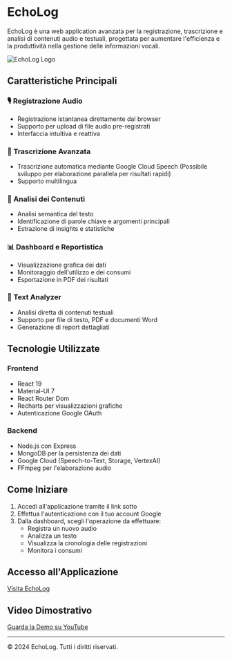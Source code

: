 # EchoLog

EchoLog è una web application avanzata per la registrazione, trascrizione e analisi di contenuti audio e testuali, progettata per aumentare l'efficienza e la produttività nella gestione delle informazioni vocali.

![EchoLog Logo](frontend/src/EchoLog%20Logo1.png)

## Caratteristiche Principali

### 🎙️ Registrazione Audio
- Registrazione istantanea direttamente dal browser
- Supporto per upload di file audio pre-registrati
- Interfaccia intuitiva e reattiva

### 📝 Trascrizione Avanzata
- Trascrizione automatica mediante Google Cloud Speech
    (Possibile sviluppo per elaborazione parallela per risultati rapidi)
- Supporto multilingua

### 🧠 Analisi dei Contenuti
- Analisi semantica del testo
- Identificazione di parole chiave e argomenti principali
- Estrazione di insights e statistiche

### 📊 Dashboard e Reportistica
- Visualizzazione grafica dei dati
- Monitoraggio dell'utilizzo e dei consumi
- Esportazione in PDF dei risultati

### 📄 Text Analyzer
- Analisi diretta di contenuti testuali
- Supporto per file di testo, PDF e documenti Word
- Generazione di report dettagliati

## Tecnologie Utilizzate

### Frontend
- React 19
- Material-UI 7
- React Router Dom
- Recharts per visualizzazioni grafiche
- Autenticazione Google OAuth

### Backend
- Node.js con Express
- MongoDB per la persistenza dei dati
- Google Cloud (Speech-to-Text, Storage, VertexAI)
- FFmpeg per l'elaborazione audio

## Come Iniziare

1. Accedi all'applicazione tramite il link sotto
2. Effettua l'autenticazione con il tuo account Google
3. Dalla dashboard, scegli l'operazione da effettuare:
   - Registra un nuovo audio
   - Analizza un testo
   - Visualizza la cronologia delle registrazioni
   - Monitora i consumi

## Accesso all'Applicazione

[Visita EchoLog](https://echolog-frontend-theta.vercel.app)

## Video Dimostrativo

[Guarda la Demo su YouTube](https://youtube.com/link-to-demo-video)

---

© 2024 EchoLog. Tutti i diritti riservati. 